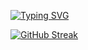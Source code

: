 <a href="https://git.io/typing-svg"><img src="https://readme-typing-svg.demolab.com?font=+JetBrains+Mono+&pause=1000&color=F7F7F7&background=FFFFFF00&center=true&width=435&lines=Hi+there+%F0%9F%91%8B" alt="Typing SVG" /></a>
<!--GithubStats -->
[![GitHub Streak](https://github-readme-streak-stats.herokuapp.com/?user=migueldelgg&theme=dark&hide_border=false)](https://git.io/streak-stats)<br/>
<!-- Proudly created with GPRM ( https://gprm.itsvg.in ) -->

